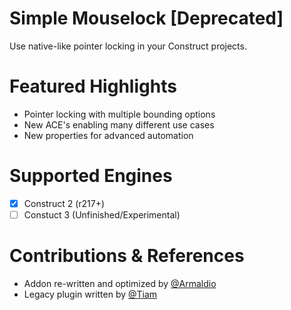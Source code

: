 # Simple Mouselock [Deprecated]
Use native-like pointer locking in your Construct projects.

# Featured Highlights
- Pointer locking with multiple bounding options
- New ACE's enabling many different use cases
- New properties for advanced automation

# Supported Engines
- [X] Construct 2 (r217+)
- [ ] Constuct 3 (Unfinished/Experimental)

# Contributions & References
- Addon re-written and optimized by [@Armaldio](https://github.com/Armaldio)
- Legacy plugin written by [@Tiam](https://www.construct.net/en/forum/construct-2/addons-29/plugin-mouse-lock-v0-5updated-77252)
